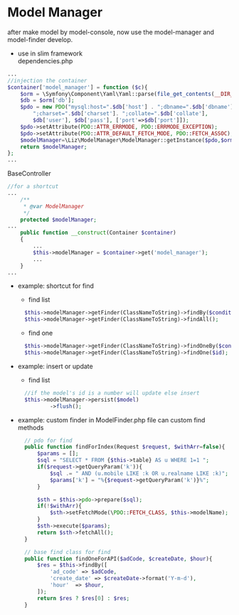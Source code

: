 # Model Manager

after make model by model-console, now use the model-manager 
and model-finder develop.

- use in slim framework   
dependencies.php
```php
...
//injection the container
$container['model_manager'] = function ($c){
    $orm = \Symfony\Component\Yaml\Yaml::parse(file_get_contents(__DIR__."/orm.yml"));
    $db = $orm['db'];
    $pdo = new PDO("mysql:host=".$db['host'] . ";dbname=".$db['dbname'].
        ";charset=".$db['charset']. ";collate=".$db['collate'],
        $db['user'], $db['pass'], ['port'=>$db['port']]);
    $pdo->setAttribute(PDO::ATTR_ERRMODE, PDO::ERRMODE_EXCEPTION);
    $pdo->setAttribute(PDO::ATTR_DEFAULT_FETCH_MODE, PDO::FETCH_ASSOC);
    $modelManager=\Liz\ModelManager\ModelManager::getInstance($pdo,$orm['relations']);
    return $modelManager;
};
...
```    
BaseController
```php
//for a shortcut
...
    /**
     * @var ModelManager
     */
    protected $modelManager;
...    
    public function __construct(Container $container)
    {
        ...
        $this->modelManager = $container->get('model_manager');
        ...
    }
...
```

- example: shortcut for find
  - find list
  ```php
    $this->modelManager->getFinder(ClassNameToString)->findBy($condition);
    $this->modelManager->getFinder(ClassNameToString)->findAll();
  ```     
  - find one
  ```php
    $this->modelManager->getFinder(ClassNameToString)->findOneBy($condition);
    $this->modelManager->getFinder(ClassNameToString)->findOne($id);
  ``` 

- example: insert or update
  - find list
  ```php
    //if the model's id is a number will update else insert
    $this->modelManager->persist($model)
            ->flush();
  ```     

- example: custom finder
in ModelFinder.php file can custom find methods
  ```php
    // pdo for find
    public function findForIndex(Request $request, $withArr=false){
        $params = [];
        $sql = "SELECT * FROM {$this->table} AS u WHERE 1=1 ";
        if($request->getQueryParam('k')){
            $sql .= " AND (u.mobile LIKE :k OR u.realname LIKE :k)";
            $params['k'] = "%{$request->getQueryParam('k')}%";
        }

        $sth = $this->pdo->prepare($sql);
        if(!$withArr){
            $sth->setFetchMode(\PDO::FETCH_CLASS, $this->modelName);
        }
        $sth->execute($params);
        return $sth->fetchAll();
    }
  
    // base find class for find
    public function findOneForAPI($adCode, $createDate, $hour){
        $res = $this->findBy([
            'ad_code' => $adCode,
            'create_date' => $createDate->format('Y-m-d'),
            'hour'  => $hour,
        ]);
        return $res ? $res[0] : $res;
    }
  ```   